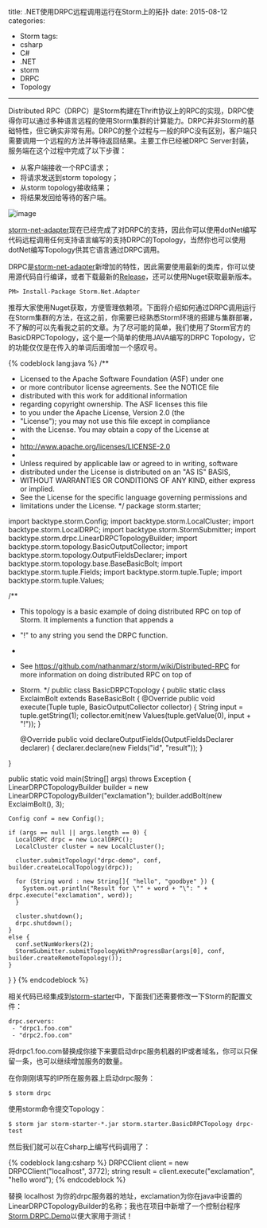 title: .NET使用DRPC远程调用运行在Storm上的拓扑
date: 2015-08-12
categories: 
- Storm
tags:
- csharp
- C#
- .NET
- storm
- DRPC
- Topology

---

 Distributed RPC（DRPC）是Storm构建在Thrift协议上的RPC的实现，DRPC使得你可以通过多种语言远程的使用Storm集群的计算能力。DRPC并非Storm的基础特性，但它确实非常有用。DRPC的整个过程与一般的RPC没有区别，客户端只需要调用一个远程的方法并等待返回结果。主要工作已经被DRPC Server封装，服务端在这个过程中完成了以下步骤：

<!--more-->
 - 从客户端接收一个RPC请求；
 - 将请求发送到storm topology；
 - 从storm topology接收结果；
 - 将结果发回给等待的客户端。

 ![image](http://blog.tnidea.com/media/image/drpc-workflow.png)

 [storm-net-adapter](https://github.com/ziyunhx/storm-net-adapter "storm-net-adapter")现在已经完成了对DRPC的支持，因此你可以使用dotNet编写代码远程调用任何支持语言编写的支持DRPC的Topology，当然你也可以使用dotNet编写Topology供其它语言通过DRPC调用。

 DRPC是[storm-net-adapter](https://github.com/ziyunhx/storm-net-adapter "storm-net-adapter")新增加的特性，因此需要使用最新的类库，你可以使用源代码自行编译，或者下载最新的[Release](https://github.com/ziyunhx/storm-net-adapter/releases "Release")，还可以使用Nuget获取最新版本。

    PM> Install-Package Storm.Net.Adapter

 推荐大家使用Nuget获取，方便管理依赖项。下面将介绍如何通过DRPC调用运行在Storm集群的方法，在这之前，你需要已经熟悉Storm环境的搭建与集群部署，不了解的可以先看我之前的文章。为了尽可能的简单，我们使用了Storm官方的BasicDRPCTopology，这个是一个简单的使用JAVA编写的DRPC Topology，它的功能仅仅是在传入的单词后面增加一个感叹号。

{% codeblock lang:java %}
 /**
 * Licensed to the Apache Software Foundation (ASF) under one
 * or more contributor license agreements.  See the NOTICE file
 * distributed with this work for additional information
 * regarding copyright ownership.  The ASF licenses this file
 * to you under the Apache License, Version 2.0 (the
 * "License"); you may not use this file except in compliance
 * with the License.  You may obtain a copy of the License at
 *
 * http://www.apache.org/licenses/LICENSE-2.0
 *
 * Unless required by applicable law or agreed to in writing, software
 * distributed under the License is distributed on an "AS IS" BASIS,
 * WITHOUT WARRANTIES OR CONDITIONS OF ANY KIND, either express or implied.
 * See the License for the specific language governing permissions and
 * limitations under the License.
 */
package storm.starter;

import backtype.storm.Config;
import backtype.storm.LocalCluster;
import backtype.storm.LocalDRPC;
import backtype.storm.StormSubmitter;
import backtype.storm.drpc.LinearDRPCTopologyBuilder;
import backtype.storm.topology.BasicOutputCollector;
import backtype.storm.topology.OutputFieldsDeclarer;
import backtype.storm.topology.base.BaseBasicBolt;
import backtype.storm.tuple.Fields;
import backtype.storm.tuple.Tuple;
import backtype.storm.tuple.Values;

/**
 * This topology is a basic example of doing distributed RPC on top of Storm. It implements a function that appends a
 * "!" to any string you send the DRPC function.
 * <p/>
 * See https://github.com/nathanmarz/storm/wiki/Distributed-RPC for more information on doing distributed RPC on top of
 * Storm.
 */
public class BasicDRPCTopology {
  public static class ExclaimBolt extends BaseBasicBolt {
    @Override
    public void execute(Tuple tuple, BasicOutputCollector collector) {
      String input = tuple.getString(1);
      collector.emit(new Values(tuple.getValue(0), input + "!"));
    }

    @Override
    public void declareOutputFields(OutputFieldsDeclarer declarer) {
      declarer.declare(new Fields("id", "result"));
    }

  }

  public static void main(String[] args) throws Exception {
    LinearDRPCTopologyBuilder builder = new LinearDRPCTopologyBuilder("exclamation");
    builder.addBolt(new ExclaimBolt(), 3);

    Config conf = new Config();

    if (args == null || args.length == 0) {
      LocalDRPC drpc = new LocalDRPC();
      LocalCluster cluster = new LocalCluster();

      cluster.submitTopology("drpc-demo", conf, builder.createLocalTopology(drpc));

      for (String word : new String[]{ "hello", "goodbye" }) {
        System.out.println("Result for \"" + word + "\": " + drpc.execute("exclamation", word));
      }

      cluster.shutdown();
      drpc.shutdown();
    }
    else {
      conf.setNumWorkers(2);
      StormSubmitter.submitTopologyWithProgressBar(args[0], conf, builder.createRemoteTopology());
    }
  }
}
{% endcodeblock %}

 相关代码已经集成到[storm-starter](https://github.com/ziyunhx/storm-net-adapter/tree/master/storm-starter)中，下面我们还需要修改一下Storm的配置文件：

    drpc.servers:
     - "drpc1.foo.com"
     - "drpc2.foo.com"
 
 将drpc1.foo.com替换成你接下来要启动drpc服务机器的IP或者域名，你可以只保留一条，也可以继续增加服务的数量。

 在你刚刚填写的IP所在服务器上启动drpc服务：

    $ storm drpc

 使用storm命令提交Topology：
 
	$ storm jar storm-starter-*.jar storm.starter.BasicDRPCTopology drpc-test

 然后我们就可以在Csharp上编写代码调用了：

{% codeblock lang:csharp %}
DRPCClient client = new DRPCClient("localhost", 3772);
string result = client.execute("exclamation", "hello word");
{% endcodeblock %}

 替换 localhost 为你的drpc服务器的地址，exclamation为你在java中设置的LinearDRPCTopologyBuilder的名称；我也在项目中新增了一个控制台程序[Storm.DRPC.Demo](https://github.com/ziyunhx/storm-net-adapter/tree/master/samples/Storm.DRPC.Demo)以便大家用于测试！
 
